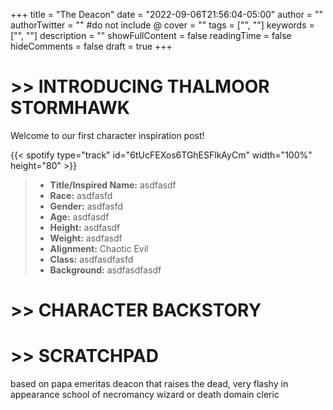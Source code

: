 +++
title = "The Deacon"
date = "2022-09-06T21:56:04-05:00"
author = ""
authorTwitter = "" #do not include @
cover = ""
tags = ["", ""]
keywords = ["", ""]
description = ""
showFullContent = false
readingTime = false
hideComments = false
draft = true
+++

# >> INTRODUCING THALMOOR STORMHAWK

Welcome to our first character inspiration post! 

{{< spotify type="track" id="6tUcFEXos6TGhESFlkAyCm" width="100%" height="80" >}}

>* **Title/Inspired Name:** asdfasdf  
>* **Race:** asdfasfd  
>* **Gender:** asdfasfd  
>* **Age:** asdfasdf  
>* **Height:** asdfasdf  
>* **Weight:** asdfasdf  
>* **Alignment:** Chaotic Evil
>* **Class:** asdfasdfasfd  
>* **Background:** asdfasdfasdf

# >> CHARACTER BACKSTORY



# >> SCRATCHPAD

based on papa emeritas
deacon that raises the dead, very flashy in appearance
school of necromancy wizard or death domain cleric
